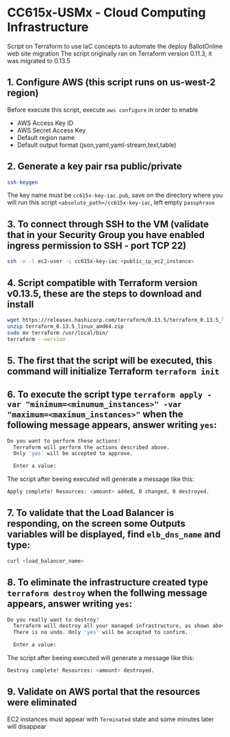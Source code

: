 # CC615x-USMx - Cloud Computing Infrastructure

Script on Terraform to use IaC concepts to automate the deploy BallotOnline web site migration
The script originally ran on Terraform version 0.11.3, it was migrated to 0.13.5

## 1. Configure AWS (this script runs on us-west-2 region)
Before execute this script, execute `aws configure` in order to enable
   - AWS Access Key ID
   - AWS Secret Access Key
   - Default region name 
   - Default output format (json,yaml,yaml-stream,text,table)

## 2. Generate a key pair rsa public/private
   ```bash 
   ssh-keygen
   ```
   The key name must be `cc615x-key-iac.pub`, save on the directory where you will run this script `<absolute_path>/cc615x-key-iac`, left empty `passphrase`

## 3. To connect through SSH to the VM (validate that in your Security Group you have enabled ingress permission to SSH - port TCP 22)
   ```bash
   ssh -v -l ec2-user -i cc615x-key-iac <public_ip_ec2_instance>
   ```

## 4. Script compatible with Terraform version v0.13.5, these are the steps to download and install
   ```bash
  wget https://releases.hashicorp.com/terraform/0.13.5/terraform_0.13.5_linux_amd64.zip
  unzip terraform_0.13.5_linux_amd64.zip
  sudo mv terraform /usr/local/bin/
  terraform --version 
   ```
## 5. The first that the script will be executed, this command will initialize Terraform `terraform init`

## 6. To execute the script type `terraform apply -var "minimum=<minumum_instances>" -var "maximum=<maximum_instances>"` when the following message appears, answer writing `yes`:
   ```bash
   Do you want to perform these actions?
     Terraform will perform the actions described above.
     Only 'yes' will be accepted to approve.

     Enter a value:
   ```

The script after beeing executed will generate a message like this:

   ```bash
   Apply complete! Resources: <amount> added, 0 changed, 0 destroyed.
   ```

## 7. To validate that the Load Balancer is responding, on the screen some Outputs variables will be displayed, find `elb_dns_name` and type:
   ```bash
   curl <load_balancer_name>
   ```

## 8. To eliminate the infrastructure created type `terraform destroy` when the follwing message appears, answer writing `yes`:
   ```bash
   Do you really want to destroy?
     Terraform will destroy all your managed infrastructure, as shown above.
     There is no undo. Only 'yes' will be accepted to confirm.

     Enter a value:
   ```

The script after beeing executed will generate a message like this:

   ```bash
   Destroy complete! Resources: <amount> destroyed.
   ```

## 9. Validate on AWS portal that the resources were eliminated
EC2 instances must appear with `Terminated` state and some minutes later will disappear
